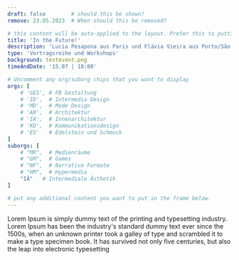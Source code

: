 ```yaml
---
draft: false        # should this be shown?
remove: 23.05.2023  # When should this be removed?

# this content will be auto-applied to the layout. Prefer this to putting info in the markdown!
title: 'In the Future!'
description: 'Lucia Pesapona aus Paris und Flávia Vieira aus Porto/São Paulo'
type: 'Vortragsreihe und Workshops'
background: testevent.png
timeAndDate: '15.07 | 18:00'

# Uncomment any org/suborg chips that you want to display
orgs: [ 
    # 'GES', # FB Gestaltung
    # 'ID',  # Intermedia Design
    # 'MD',  # Mode Design
    # 'AR',  # Architektur
    # 'IA',  # Innenarchitektur
    # 'KD',  # Kommunikationsdesign
    # 'ES'   # Edelstein und Schmuck
]
suborgs: [
    # "MR",  # Medienräume
    # "GM",  # Games
    # "NF",  # Narrative Formate
    # "HM",  # Hypermedia
    "IÄ"   # Intermediale Ästhetik
]

# put any additional content you want to put in the frame below.
---
```



Lorem Ipsum is simply dummy text of the printing and typesetting industry. Lorem Ipsum has been the industry's standard dummy text ever since the 1500s, when an unknown printer took a galley of type and scrambled it to make a type specimen book. It has survived not only five centuries, but also the leap into electronic typesetting

